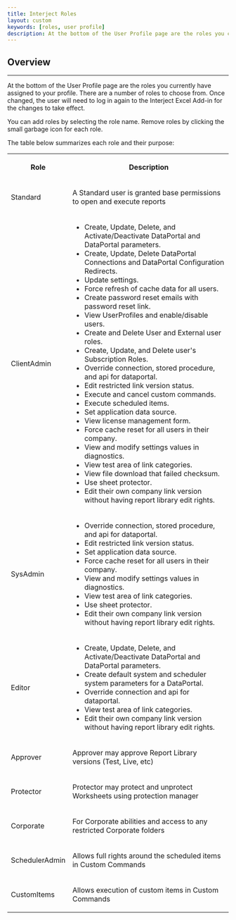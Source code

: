 ```yaml
---
title: Interject Roles
layout: custom
keywords: [roles, user profile]
description: At the bottom of the User Profile page are the roles you currently have assigned to your profile. 
---
```


##  Overview 
---
At the bottom of the User Profile page are the roles you currently have assigned to your profile. There are a number of roles to choose from. Once changed, the user will need to log in again to the Interject Excel Add-in for the changes to take effect. 

You can add roles by selecting the role name. Remove roles by clicking the small garbage icon for each role. 

The table below summarizes each role and their purpose:   
  
<table>  
<tr>  
<th>

Role 
</th>  
<th>

Description 
</th> </tr>  
<tr>  
<td>

Standard 
</td>  
<td>

A Standard user is granted base permissions to open and execute reports  
</td> </tr>  
<tr>  
<td>

ClientAdmin 
</td>  
<td>
<ul>
<li>Create, Update, Delete, and Activate/Deactivate DataPortal and DataPortal parameters.</li>
<li>Create, Update, Delete DataPortal Connections and DataPortal Configuration Redirects.</li>
<li>Update settings.</li>
<li>Force refresh of cache data for all users.</li>
<li>Create password reset emails with password reset link.</li>
<li>View UserProfiles and enable/disable users.</li>
<li>Create and Delete User and External user roles.</li>
<li>Create, Update, and Delete user's Subscription Roles.</li>
<li>Override connection, stored procedure, and api for dataportal.</li>
<li>Edit restricted link version status.</li>
<li>Execute and cancel custom commands.</li>
<li>Execute scheduled items.</li>
<li>Set application data source.</li>
<li>View license management form.</li>
<li>Force cache reset for all users in their company.</li>
<li>View and modify settings values in diagnostics.</li>
<li>View test area of link categories.</li>
<li>View file download that failed checksum.</li>
<li>Use sheet protector.</li>
<li>Edit their own company link version without having report library edit rights.</li>
</ul>
</td> </tr>  

<tr>  
<td>

SysAdmin 
</td>  
<td>
<ul>
<li>Override connection, stored procedure, and api for dataportal.</li>
<li>Edit restricted link version status.</li>
<li>Set application data source.</li>
<li>Force cache reset for all users in their company.</li>
<li>View and modify settings values in diagnostics.</li>
<li>View test area of link categories.</li>
<li>Use sheet protector.</li>
<li>Edit their own company link version without having report library edit rights.</li>
</ul>
</td> </tr>  

<tr>  
<td>

Editor 
</td>  
<td>
<ul>
<li>Create, Update, Delete, and Activate/Deactivate DataPortal and DataPortal parameters.</li>
<li>Create default system and scheduler system parameters for a DataPortal.</li>
<li>Override connection and api for dataportal.</li>
<li>View test area of link categories.</li>
<li>Edit their own company link version without having report library edit rights.</li>
</ul>  
</td> </tr>  
<tr>  
<td>

Approver 
</td>  
<td>

Approver may approve Report Library versions (Test, Live, etc)  
</td> </tr>  
<tr>  
<td>

Protector 
</td>  
<td>

Protector may protect and unprotect Worksheets using protection manager  
</td> </tr>  
<tr>  
<td>

Corporate 
</td>  
<td>

For Corporate abilities and access to any restricted Corporate folders  
</td> </tr>  
<tr>  
<td>

SchedulerAdmin 
</td>  
<td>

Allows full rights around the scheduled items in Custom Commands  
</td> </tr>  
<tr>  
<td>

CustomItems 
</td>  
<td>

Allows execution of custom items in Custom Commands   
</td> </tr> </table>
